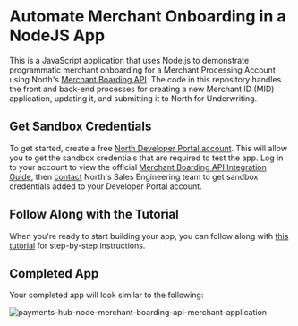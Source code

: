 # Automate Merchant Onboarding in a NodeJS App
This is a JavaScript application that uses Node.js to demonstrate programmatic merchant onboarding for a Merchant Processing Account using North's [Merchant Boarding API](https://developer.paymentshub.com/products/fintech-tools/merchant-boarding-api). The code in this repository handles the front and back-end processes for creating a new Merchant ID (MID) application, updating it, and submitting it to North for Underwriting.

## Get Sandbox Credentials
To get started, create a free [North Developer Portal account](https://developer.paymentshub.com/auth/signup). This will allow you to get the sandbox credentials that are required to test the app. Log in to your account to view the official [Merchant Boarding API Integration Guide](https://developer.paymentshub.com/products/fintech-tools/merchant-boarding-api/integration), then [contact](https://developer.paymentshub.com/contact) North's Sales Engineering team to get sandbox credentials added to your Developer Portal account.

## Follow Along with the Tutorial
When you're ready to start building your app, you can follow along with [this tutorial](https://developer.paymentshub.com/blog/tutorial-nodejs-merchant-boarding-api) for step-by-step instructions.

## Completed App
Your completed app will look similar to the following:

![payments-hub-node-merchant-boarding-api-merchant-application](https://github.com/PaymentsHubDevelopers/PaymentsHub-Node-Merchant-Boarding-API/assets/136620102/d4218e28-cd09-4cb6-8f80-774b50c9205b)
